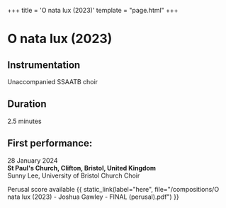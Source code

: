 +++
title = 'O nata lux (2023)'
template = "page.html"
+++

# O nata lux (2023)

## <b>Instrumentation</b>
Unaccompanied SSAATB choir

## <b>Duration</b>
2.5 minutes

## <b>First performance</b>:  
28 January 2024  
<b>St Paul's Church, Clifton, Bristol, United Kingdom</b>  
Sunny Lee, University of Bristol Church Choir  
   

Perusal score available {{ static_link(label="here", file="/compositions/O nata lux (2023) - Joshua Gawley - FINAL (perusal).pdf") }}
